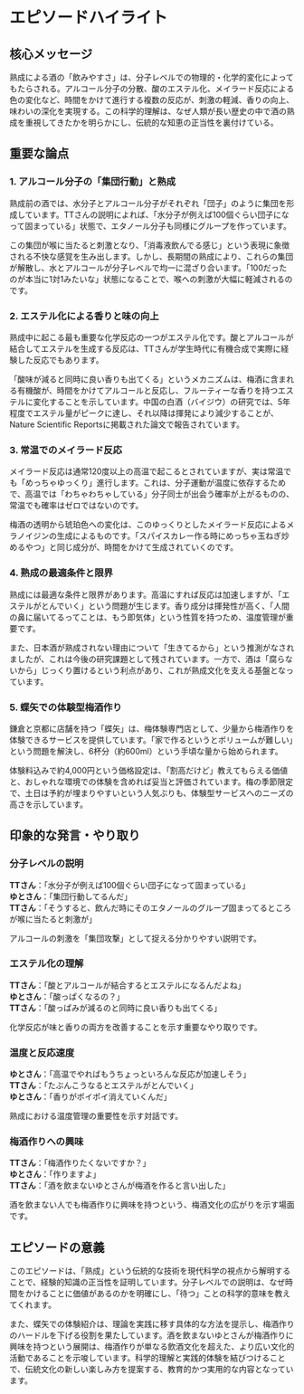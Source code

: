 # エピソードハイライト

## 核心メッセージ

熟成による酒の「飲みやすさ」は、分子レベルでの物理的・化学的変化によってもたらされる。アルコール分子の分散、酸のエステル化、メイラード反応による色の変化など、時間をかけて進行する複数の反応が、刺激の軽減、香りの向上、味わいの深化を実現する。この科学的理解は、なぜ人類が長い歴史の中で酒の熟成を重視してきたかを明らかにし、伝統的な知恵の正当性を裏付けている。

## 重要な論点

### 1. アルコール分子の「集団行動」と熟成

熟成前の酒では、水分子とアルコール分子がそれぞれ「団子」のように集団を形成しています。TTさんの説明によれば、「水分子が例えば100個ぐらい団子になって固まっている」状態で、エタノール分子も同様にグループを作っています。

この集団が喉に当たると刺激となり、「消毒液飲んでる感じ」という表現に象徴される不快な感覚を生み出します。しかし、長期間の熟成により、これらの集団が解散し、水とアルコールが分子レベルで均一に混ざり合います。「100だったのが本当に1対1みたいな」状態になることで、喉への刺激が大幅に軽減されるのです。

### 2. エステル化による香りと味の向上

熟成中に起こる最も重要な化学反応の一つがエステル化です。酸とアルコールが結合してエステルを生成する反応は、TTさんが学生時代に有機合成で実際に経験した反応でもあります。

「酸味が減ると同時に良い香りも出てくる」というメカニズムは、梅酒に含まれる有機酸が、時間をかけてアルコールと反応し、フルーティーな香りを持つエステルに変化することを示しています。中国の白酒（バイジウ）の研究では、5年程度でエステル量がピークに達し、それ以降は揮発により減少することが、Nature Scientific Reportsに掲載された論文で報告されています。

### 3. 常温でのメイラード反応

メイラード反応は通常120度以上の高温で起こるとされていますが、実は常温でも「めっちゃゆっくり」進行します。これは、分子運動が温度に依存するためで、高温では「わちゃわちゃしている」分子同士が出会う確率が上がるものの、常温でも確率はゼロではないのです。

梅酒の透明から琥珀色への変化は、このゆっくりとしたメイラード反応によるメラノイジンの生成によるものです。「スパイスカレー作る時にめっちゃ玉ねぎ炒めるやつ」と同じ成分が、時間をかけて生成されていくのです。

### 4. 熟成の最適条件と限界

熟成には最適な条件と限界があります。高温にすれば反応は加速しますが、「エステルがとんでいく」という問題が生じます。香り成分は揮発性が高く、「人間の鼻に届いてるってことは、もう即気体」という性質を持つため、温度管理が重要です。

また、日本酒が熟成されない理由について「生きてるから」という推測がなされましたが、これは今後の研究課題として残されています。一方で、酒は「腐らないから」じっくり置けるという利点があり、これが熟成文化を支える基盤となっています。

### 5. 蝶矢での体験型梅酒作り

鎌倉と京都に店舗を持つ「蝶矢」は、梅体験専門店として、少量から梅酒作りを体験できるサービスを提供しています。「家で作るというとボリュームが難しい」という問題を解決し、6杯分（約600ml）という手頃な量から始められます。

体験料込みで約4,000円という価格設定は、「割高だけど」教えてもらえる価値と、おしゃれな環境での体験を含めれば妥当と評価されています。梅の季節限定で、土日は予約が埋まりやすいという人気ぶりも、体験型サービスへのニーズの高さを示しています。

## 印象的な発言・やり取り

### 分子レベルの説明

**TTさん**：「水分子が例えば100個ぐらい団子になって固まっている」  
**ゆとさん**：「集団行動してるんだ」  
**TTさん**：「そうすると、飲んだ時にそのエタノールのグループ固まってるところが喉に当たると刺激が」

アルコールの刺激を「集団攻撃」として捉える分かりやすい説明です。

### エステル化の理解

**TTさん**：「酸とアルコールが結合するとエステルになるんだよね」  
**ゆとさん**：「酸っぱくなるの？」  
**TTさん**：「酸っぱみが減るのと同時に良い香りも出てくる」

化学反応が味と香りの両方を改善することを示す重要なやり取りです。

### 温度と反応速度

**ゆとさん**：「高温でやればもうちょっといろんな反応が加速しそう」  
**TTさん**：「たぶんこうなるとエステルがとんでいく」  
**ゆとさん**：「香りがポイポイ消えていくんだ」

熟成における温度管理の重要性を示す対話です。

### 梅酒作りへの興味

**TTさん**：「梅酒作りたくないですか？」  
**ゆとさん**：「作りますよ」  
**TTさん**：「酒を飲まないゆとさんが梅酒を作ると言い出した」

酒を飲まない人でも梅酒作りに興味を持つという、梅酒文化の広がりを示す場面です。

## エピソードの意義

このエピソードは、「熟成」という伝統的な技術を現代科学の視点から解明することで、経験的知識の正当性を証明しています。分子レベルでの説明は、なぜ時間をかけることに価値があるのかを明確にし、「待つ」ことの科学的意味を教えてくれます。

また、蝶矢での体験紹介は、理論を実践に移す具体的な方法を提示し、梅酒作りのハードルを下げる役割を果たしています。酒を飲まないゆとさんが梅酒作りに興味を持つという展開は、梅酒作りが単なる飲酒文化を超えた、より広い文化的活動であることを示唆しています。科学的理解と実践的体験を結びつけることで、伝統文化の新しい楽しみ方を提案する、教育的かつ実用的な内容となっています。